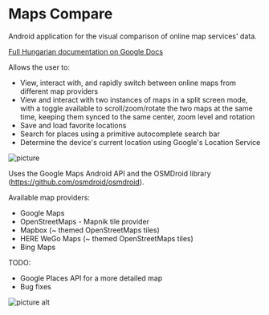 # Maps Compare
Android application for the visual comparison of online map services' data.

[Full Hungarian documentation on Google Docs](https://docs.google.com/viewer?url=https://github.com/levesduzw/maps-compare/raw/master/Android%20nagyhazi%20dokumentacio.pdf)

Allows the user to:
* View, interact with, and rapidly switch between online maps from different map providers
* View and interact with two instances of maps in a split screen mode, with a toggle available to scroll/zoom/rotate the two maps at the same time, keeping them synced to the same center, zoom level and rotation
* Save and load favorite locations
* Search for places using a primitive autocomplete search bar
* Determine the device's current location using Google's Location Service

![picture](https://media.giphy.com/media/AzLInykc9KxVe/giphy.gif)

Uses the Google Maps Android API and the OSMDroid library (https://github.com/osmdroid/osmdroid).

Available map providers:  
* Google Maps
* OpenStreetMaps - Mapnik tile provider
* Mapbox (~ themed OpenStreetMaps tiles)
* HERE WeGo Maps (~ themed OpenStreetMaps tiles)
* Bing Maps

TODO: 
* Google Places API for a more detailed map
* Bug fixes

![picture alt](http://i.imgur.com/AVMmrKT.png "Fullscreen and splitscreen modes")
